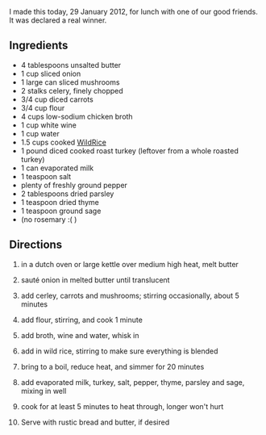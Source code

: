 <div id="wikitext">

I made this today, 29 January 2012, for lunch with one of our good
friends. It was declared a real winner.

<span id="ingredients"></span>

Ingredients
-----------

-   4 tablespoons unsalted butter
-   1 cup sliced onion
-   1 large can sliced mushrooms
-   2 stalks celery, finely chopped
-   3/4 cup diced carrots
-   3/4 cup flour
-   4 cups low-sodium chicken broth
-   1 cup white wine
-   1 cup water
-   1.5 cups cooked <span
    class="wikiword">[WildRice](http://wiki.tamouse.org?n=Recipes.WildRice?action=print)</span>
-   1 pound diced cooked roast turkey (leftover from a whole roasted
    turkey)
-   1 can evaporated milk
-   1 teaspoon salt
-   plenty of freshly ground pepper
-   2 tablespoons dried parsley
-   1 teaspoon dried thyme
-   1 teaspoon ground sage
-   (no rosemary :( )

<span id="directions"></span>

Directions
----------

1.  in a dutch oven or large kettle over medium high heat, melt butter
2.  sauté onion in melted butter until translucent
3.  add cerley, carrots and mushrooms; stirring occasionally, about 5
    minutes
4.  add flour, stirring, and cook 1 minute
5.  add broth, wine and water, whisk in
6.  add in wild rice, stirring to make sure everything is blended
7.  bring to a boil, reduce heat, and simmer for 20 minutes
8.  add evaporated milk, turkey, salt, pepper, thyme, parsley and sage,
    mixing in well
9.  cook for at least 5 minutes to heat through, longer won't hurt
    <div class="vspace">

    </div>

10. Serve with rustic bread and butter, if desired

</div>
